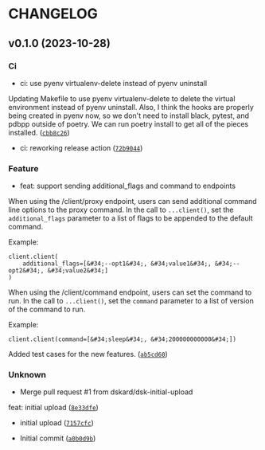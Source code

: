 # CHANGELOG



## v0.1.0 (2023-10-28)

### Ci

* ci: use pyenv virtualenv-delete instead of pyenv uninstall

Updating Makefile to use pyenv virtualenv-delete to delete the virtual
environment instead of pyenv uninstall. Also, I think the hooks are
properly being created in pyenv now, so we don&#39;t need to install black,
pytest, and pdbpp outside of poetry. We can run poetry install to get
all of the pieces installed. ([`cbb8c26`](https://github.com/dskard/manageritm-client/commit/cbb8c26de26fe0f42f8d1679c3549005c4ef98b2))

* ci: reworking release action ([`72b9044`](https://github.com/dskard/manageritm-client/commit/72b9044035e5fec9f182da48bf1a9879b18e6d37))

### Feature

* feat: support sending additional_flags and command to endpoints

When using the /client/proxy endpoint, users can send additional command
line options to the proxy command. In the call to `...client()`, set the
`additional_flags` parameter to a list of flags to be appended to the
default command.

Example:
```
client.client(
    additional_flags=[&#34;--opt1&#34;, &#34;value1&#34;, &#34;--opt2&#34;, &#34;value2&#34;]
)
```

When using the /client/command endpoint, users can set the command to
run. In the call to `...client()`, set the `command` parameter to a list
of version of the command to run.

Example:
```
client.client(command=[&#34;sleep&#34;, &#34;200000000000&#34;])
```

Added test cases for the new features. ([`ab5cd60`](https://github.com/dskard/manageritm-client/commit/ab5cd60644df5aa02bbec5d6d76ac856182dd649))

### Unknown

* Merge pull request #1 from dskard/dsk-initial-upload

feat: initial upload ([`8e33dfe`](https://github.com/dskard/manageritm-client/commit/8e33dfe45a63e61ce9fd0f0cb41d7594f1bf4229))

* initial upload ([`7157cfc`](https://github.com/dskard/manageritm-client/commit/7157cfce5c7e2315dc78997d9e32fad3f3e76c85))

* Initial commit ([`a0b0d9b`](https://github.com/dskard/manageritm-client/commit/a0b0d9b8b22fd8beb6d62105182c320da28780d8))
